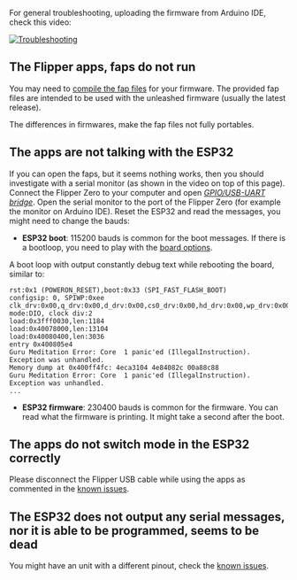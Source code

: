 For general troubleshooting, uploading the firmware from Arduino IDE, check this video:

[![Troubleshooting](https://img.youtube.com/vi/Gld-tHnGydA/0.jpg)](https://www.youtube.com/watch?v=Gld-tHnGydA)

## The Flipper apps, faps do not run

You may need to [compile the fap files](wiki/Compilation-of-the-faps) for your firmware. The provided fap files are intended to be used with the unleashed firmware (usually the latest release).

The differences in firmwares, make the fap files not fully portables.

## The apps are not talking with the ESP32

If you can open the faps, but it seems nothing works, then you should investigate with a serial monitor (as shown in the video on top of this page). Connect the Flipper Zero to your computer and open [_GPIO/USB-UART bridge_](Compilation-of-the-firmware#flipper-zero). Open the serial monitor to the port of the Flipper Zero (for example the monitor on Arduino IDE). Reset the ESP32 and read the messages, you might need to change the bauds:

* **ESP32 boot**: 115200 bauds is common for the boot messages. If there is a bootloop, you need to play with the [board options](Compilation-of-the-firmware#board-settings).

A boot loop with output constantly debug text while rebooting the board, similar to:

    rst:0x1 (POWERON_RESET),boot:0x33 (SPI_FAST_FLASH_BOOT)
    configsip: 0, SPIWP:0xee
    clk_drv:0x00,q_drv:0x00,d_drv:0x00,cs0_drv:0x00,hd_drv:0x00,wp_drv:0x00
    mode:DIO, clock div:2
    load:0x3fff0030,len:1184
    load:0x40078000,len:13104
    load:0x40080400,len:3036
    entry 0x400805e4
    Guru Meditation Error: Core  1 panic'ed (IllegalInstruction). Exception was unhandled.
    Memory dump at 0x400ff4fc: 4eca3104 4e84082c 00a88c88
    Guru Meditation Error: Core  1 panic'ed (IllegalInstruction). Exception was unhandled.
    ...

* **ESP32 firmware**: 230400 bauds is common for the firmware. You can read what the firmware is printing. It might take a second after the boot.

## The apps do not switch mode in the ESP32 correctly

Please disconnect the Flipper USB cable while using the apps as commented in the [known issues](Known-issues#mode-switch). 

## The ESP32 does not output any serial messages, nor it is able to be programmed, seems to be dead

You might have an unit with a different pinout, check the [known issues](Known-issues#esp32cam-extra-gnd).